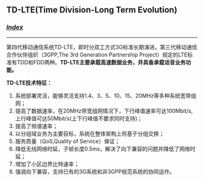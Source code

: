 ## <span id="back">TD-LTE(Time Division-Long Term Evolution)</span> ##

### [*Index*](http://sheldonjie.github.io/)
----------

第四代移动通信系统TD-LTE，即时分双工方式3G标准长期演进。第三代移动通信合作伙伴组织（3GPP,The 3rd Generation Partnership Project）规定的LTE标准有TDD和FDD两种。**TD-LTE主要承载高速数据业务，并具备承载话音业务功能。**

**TD-LTE技术特征：**

1. 系统部署灵活，能够灵活支持1.4、3、5、10、15、20MHz等多种系统宽带组网；
1. 提高了数据速率，在20MHz带宽组网情况下，下行峰值速率可达100Mbit/s,上行峰值可达50Mbit/s(上下行峰值不要求同时支持)；
1. 提高了频谱速率；
1. 以分组域业务为主要目标，系统在整体架构上将基于分组交换；
1. 服务质量（QoS,Quality of Service）保证；
1. 降低无线网络时延，子帧长度0.5ms，解决了向下兼容的问题并降低了网络时延；
1. 增加了小区边界比特速率；
1. 强调向下兼容，支持已有的3G系统和非3GPP规范系统的协同运作。
